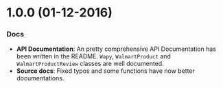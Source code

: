 # 1.0.0 (01-12-2016)
### Docs
* **API Documentation**: An pretty comprehensive API Documentation has been written in the README. `Wapy`, `WalmartProduct` and `WalmartProductReview` classes are well documented.
* **Source docs**: Fixed typos and some functions have now better documentations.
